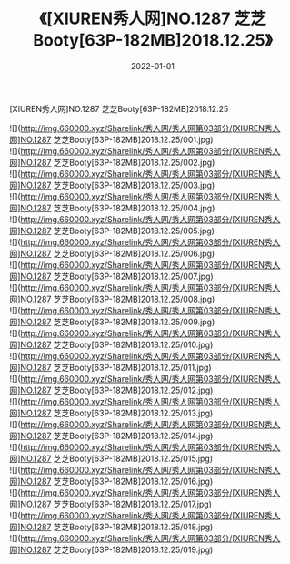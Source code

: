 ﻿---
layout: post
title:  《[XIUREN秀人网]NO.1287 芝芝Booty[63P-182MB]2018.12.25》
date:   2022-01-01
img: http://img.660000.xyz/Sharelink/秀人网/秀人网第03部分/[XIUREN秀人网]NO.1287 芝芝Booty[63P-182MB]2018.12.25/000.jpg
categories: [美女, 清纯, 唯美]
---

[XIUREN秀人网]NO.1287 芝芝Booty[63P-182MB]2018.12.25

 ![](http://img.660000.xyz/Sharelink/秀人网/秀人网第03部分/[XIUREN秀人网]NO.1287 芝芝Booty[63P-182MB]2018.12.25/001.jpg) <br>![](http://img.660000.xyz/Sharelink/秀人网/秀人网第03部分/[XIUREN秀人网]NO.1287 芝芝Booty[63P-182MB]2018.12.25/002.jpg) <br>![](http://img.660000.xyz/Sharelink/秀人网/秀人网第03部分/[XIUREN秀人网]NO.1287 芝芝Booty[63P-182MB]2018.12.25/003.jpg) <br>![](http://img.660000.xyz/Sharelink/秀人网/秀人网第03部分/[XIUREN秀人网]NO.1287 芝芝Booty[63P-182MB]2018.12.25/004.jpg) <br>![](http://img.660000.xyz/Sharelink/秀人网/秀人网第03部分/[XIUREN秀人网]NO.1287 芝芝Booty[63P-182MB]2018.12.25/005.jpg) <br>![](http://img.660000.xyz/Sharelink/秀人网/秀人网第03部分/[XIUREN秀人网]NO.1287 芝芝Booty[63P-182MB]2018.12.25/006.jpg) <br>![](http://img.660000.xyz/Sharelink/秀人网/秀人网第03部分/[XIUREN秀人网]NO.1287 芝芝Booty[63P-182MB]2018.12.25/007.jpg) <br>![](http://img.660000.xyz/Sharelink/秀人网/秀人网第03部分/[XIUREN秀人网]NO.1287 芝芝Booty[63P-182MB]2018.12.25/008.jpg) <br>![](http://img.660000.xyz/Sharelink/秀人网/秀人网第03部分/[XIUREN秀人网]NO.1287 芝芝Booty[63P-182MB]2018.12.25/009.jpg) <br>![](http://img.660000.xyz/Sharelink/秀人网/秀人网第03部分/[XIUREN秀人网]NO.1287 芝芝Booty[63P-182MB]2018.12.25/010.jpg) <br>![](http://img.660000.xyz/Sharelink/秀人网/秀人网第03部分/[XIUREN秀人网]NO.1287 芝芝Booty[63P-182MB]2018.12.25/011.jpg) <br>![](http://img.660000.xyz/Sharelink/秀人网/秀人网第03部分/[XIUREN秀人网]NO.1287 芝芝Booty[63P-182MB]2018.12.25/012.jpg) <br>![](http://img.660000.xyz/Sharelink/秀人网/秀人网第03部分/[XIUREN秀人网]NO.1287 芝芝Booty[63P-182MB]2018.12.25/013.jpg) <br>![](http://img.660000.xyz/Sharelink/秀人网/秀人网第03部分/[XIUREN秀人网]NO.1287 芝芝Booty[63P-182MB]2018.12.25/014.jpg) <br>![](http://img.660000.xyz/Sharelink/秀人网/秀人网第03部分/[XIUREN秀人网]NO.1287 芝芝Booty[63P-182MB]2018.12.25/015.jpg) <br>![](http://img.660000.xyz/Sharelink/秀人网/秀人网第03部分/[XIUREN秀人网]NO.1287 芝芝Booty[63P-182MB]2018.12.25/016.jpg) <br>![](http://img.660000.xyz/Sharelink/秀人网/秀人网第03部分/[XIUREN秀人网]NO.1287 芝芝Booty[63P-182MB]2018.12.25/017.jpg) <br>![](http://img.660000.xyz/Sharelink/秀人网/秀人网第03部分/[XIUREN秀人网]NO.1287 芝芝Booty[63P-182MB]2018.12.25/018.jpg) <br>![](http://img.660000.xyz/Sharelink/秀人网/秀人网第03部分/[XIUREN秀人网]NO.1287 芝芝Booty[63P-182MB]2018.12.25/019.jpg) <br>